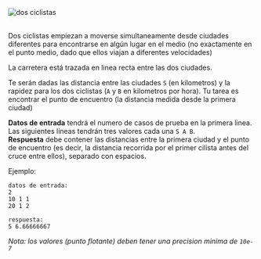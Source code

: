 <div class="text-center">
	<img alt="dos ciclistas" src="https://codeabbey.github.io/data/bycicle_race.png"/>
</div><br/>

Dos ciclistas empiezan a moverse simultaneamente desde ciudades diferentes para encontrarse en algún lugar en el medio (no exactamente
en el punto medio, dado que ellos viajan a diferentes velocidades)

La carretera está trazada en linea recta entre las dos ciudades.

Te serán dadas las distancia entre las ciudades `S` (en kilometros) y la rapidez para los dos ciclistas (`A` y `B` en
kilometros por hora). Tu tarea es encontrar el punto de encuentro (la distancia medida desde la primera ciudad)

**Datos de entrada** tendrá el numero de casos de prueba en la primera linea.  
Las siguientes lineas tendrán tres valores cada una `S A B`.  
**Respuesta** debe contener las distancias entre la primera ciudad y el punto de encuentro (es decir, la distancia recorrida por el primer cilista
antes del cruce entre ellos), separado con espacios.

Ejemplo:

    datos de entrada:
	2
	10 1 1
	20 1 2
	
	respuesta:
	5 6.66666667

*Nota: los valores (punto flotante) deben tener una precision minima de `10e-7`* 
